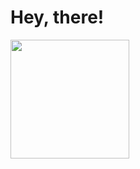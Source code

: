 # Hey, there!

<div>
  <a href="https://github.com/gabriGutiz">
  <img height="190em" src="https://github-readme-stats.vercel.app/api/top-langs/?username=gabriGutiz&layout=compact&langs_count=7&theme=dark"/> 
</div>  
